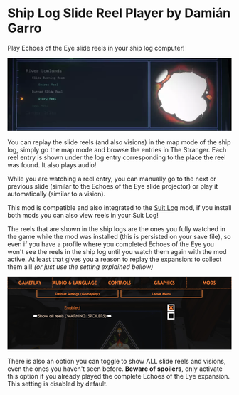 # Ship Log Slide Reel Player by Damián Garro

Play Echoes of the Eye slide reels in your ship log computer!

![thumbnail](thumbnail.webp)

You can replay the slide reels (and also visions) in the map mode of the ship log, simply go the map mode and browse the entries in The Stranger. Each reel entry is shown under the log entry corresponding to the place the reel was found. It also plays audio! 

While you are watching a reel entry, you can manually go to the next or previous slide (similar to the Echoes of the Eye slide projector) or play it automatically (similar to a vision).

This mod is compatible and also integrated to the [Suit Log](https://outerwildsmods.com/mods/suitlog/) mod, if you install both mods you can also view reels in your Suit Log!

The reels that are shown in the ship logs are the ones you fully watched in the game while the mod was installed (this is persisted on your save file), so even if you have a profile where you completed Echoes of the Eye you won't see the reels in the ship log until you watch them again with the mod active. At least that gives you a reason to replay the expansion: to collect them all! *(or just use the setting explained bellow)*

![settings](settings.png)

There is also an option you can toggle to show ALL slide reels and visions, even the ones you haven't seen before. **Beware of spoilers**, only activate this option if you already played the complete Echoes of the Eye expansion. This setting is disabled by default.
